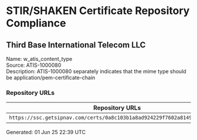 # STIR/SHAKEN Certificate Repository Compliance

## Third Base International Telecom LLC

Name: w_atis_content_type\
Source: ATIS-1000080\
Description: ATIS-1000080 separately indicates that the mime type should be application/pem-certificate-chain
### Repository URLs

| Repository URLs | Not After |  Problems | Link |
|-----------------|-----------|-----------|------|
| `https://ssc.getsipnav.com/certs/0a8c103b1a8ad924229f7602a8149b7708c8fa6c` | 25&#160;Nov&#160;25&#160;17:40&#160;UTC | true | [view](../../REPOS/750a258afd9784d62bf8fb3bc6759b301b2479a2/README.md) |


Generated: 01 Jun 25 22:39 UTC